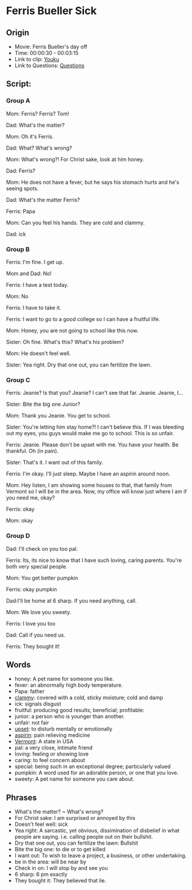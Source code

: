 # Ferris Bueller Sick
## Origin
- Movie: Ferris Bueller's day off
- Time: 00:00:30 - 00:03:15
- Link to clip: [Youku](http://v.youku.com/v_show/id_XMzAzMTI3OTY4OA==.html?spm=a2h3j.8428770.3416059.1)
- Link to Questions: [Questions](https://github.com/crazcalm/oral-english/blob/master/clip_questions/ferris_bueller_sick.md)

## Script:
### Group A
Mom: Ferris? Ferris? Tom!

Dad: What's the matter?

Mom: Oh it's Ferris. 

Dad: What? What's wrong?

Mom: What's wrong?! For Christ sake, look at him honey.

Dad: Ferris?

Mom: He does not have a fever, but he says his stomach hurts and he's seeing spots.

Dad: What's the matter Ferris?

Ferris: Papa

Mom: Can you feel his hands. They are cold and clammy.

Dad: ick

### Group B

Ferris: I'm fine. I get up.

Mom and Dad: No!

Ferris: I have a test today.

Mom: No

Ferris: I have to take it.

Ferris: I want to go to a good college so I can have a fruitful life.

Mom: Honey, you are not going to school like this now.

Sister: Oh fine. What's this? What's his problem?

Mom: He doesn't feel well.

Sister: Yea right. Dry that one out, you can fertilize the lawn.

### Group C

Ferris: Jeanie? Is that you? Jeanie? I can't see that far. Jeanie. Jeanie, I...

Sister: Bite the big one Junior?

Mom: Thank you Jeanie. You get to school.

Sister: You're letting him stay home?! I can't believe this. If I was bleeding out my eyes, you guys would make me go to school. This is so unfair.

Ferris: Jeanie. Please don't be upset with me. You have your health. Be thankful. Oh (in pain).

Sister: That's it. I want out of this family.

Ferris: I'm okay. I'll just sleep. Maybe I have an aspirin around noon.

Mom: Hey listen, I am showing some houses to that, that family from Vermont so I will be in the area. Now, my office will know just where I am if you need me, okay?

Ferris: okay

Mom: okay

### Group D

Dad: I'll check on you too pal.

Ferris: Its, its nice to know that I have such loving, caring parents. You're both very special people.

Mom: You get better pumpkin

Ferris: okay pumpkin

Dad:I'll be home at 6 sharp. If you need anything, call.

Mom: We love you sweety.

Ferris: I love you too

Dad: Call if you need us.

Ferris: They bought it!

## Words
- honey: A pet name for someone you like.
- fever: an abnormally high body temperature. 
- Papa: father
- [clammy](https://cn.bing.com/images/search?q=clammy&FORM=HDRSC2): covered with a cold, sticky moisture; cold and damp
- ick: signals disgust
- fruitful: producing good results; beneficial; profitable: 
- junior: a person who is younger than another.
- unfair: not fair
- [upset](https://cn.bing.com/images/search?q=upset&qs=n&form=QBIR&sp=-1&pq=upse&sc=8-4&sk=&cvid=996A881FF9D6400C9FA8DCD4AFAD3E2D): to disturb mentally or emotionally
- [aspirin](https://cn.bing.com/images/search?q=aspirin&qs=n&form=QBIR&sp=-1&pq=aspirin&sc=8-7&sk=&cvid=C6BCD3C715994FD59C1648ABA1D19E95): pain relieving medicine
- [Vermont](https://cn.bing.com/images/search?q=vermont%20pictures&qs=IM&form=QBIR&sp=1&pq=vermont%20p&sc=8-9&sk=&cvid=6E21288DAC1748EC821CA6C202C9E1D3): A state in USA
- pal: a very close, intimate friend
- loving: feeling or showing love
- caring: to feel concern about
- special: being such in an exceptional degree; particularly valued
- pumpkin: A word used for an adorable person, or one that you love. 
- sweety: A pet name for someone you care about.


## Phrases
- What's the matter? ~ What's wrong?
- For Christ sake: I am surprised or annoyed by this 
- Doesn't feel well: sick
- Yea right: A sarcastic, yet obvious, dissimination of disbelief in what people are saying. i.e. calling people out on their bullshit. 
- Dry that one out, you can fertilize the lawn: Bullshit
- Bite the big one: to die or to get killed
- I want out: To wish to leave a project, a business, or other undertaking. 
- be in the area: will be near by
- Check in on: I will stop by and see you
- 6 sharp: 6 pm exactly
- They bought it: They believed that lie.